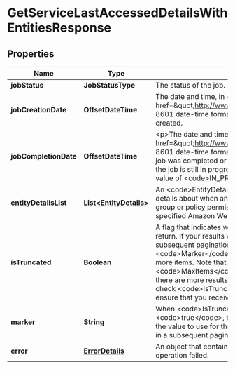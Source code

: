

# GetServiceLastAccessedDetailsWithEntitiesResponse


## Properties

| Name | Type | Description | Notes |
|------------ | ------------- | ------------- | -------------|
|**jobStatus** | **JobStatusType** | The status of the job. |  |
|**jobCreationDate** | **OffsetDateTime** | The date and time, in &lt;a href&#x3D;\&quot;http://www.iso.org/iso/iso8601\&quot;&gt;ISO 8601 date-time format&lt;/a&gt;, when the report job was created. |  |
|**jobCompletionDate** | **OffsetDateTime** | &lt;p&gt;The date and time, in &lt;a href&#x3D;\&quot;http://www.iso.org/iso/iso8601\&quot;&gt;ISO 8601 date-time format&lt;/a&gt;, when the generated report job was completed or failed.&lt;/p&gt; &lt;p&gt;This field is null if the job is still in progress, as indicated by a job status value of &lt;code&gt;IN_PROGRESS&lt;/code&gt;.&lt;/p&gt; |  |
|**entityDetailsList** | [**List&lt;EntityDetails&gt;**](EntityDetails.md) | An &lt;code&gt;EntityDetailsList&lt;/code&gt; object that contains details about when an IAM entity (user or role) used group or policy permissions in an attempt to access the specified Amazon Web Services service. |  |
|**isTruncated** | **Boolean** | A flag that indicates whether there are more items to return. If your results were truncated, you can make a subsequent pagination request using the &lt;code&gt;Marker&lt;/code&gt; request parameter to retrieve more items. Note that IAM might return fewer than the &lt;code&gt;MaxItems&lt;/code&gt; number of results even when there are more results available. We recommend that you check &lt;code&gt;IsTruncated&lt;/code&gt; after every call to ensure that you receive all your results. |  [optional] |
|**marker** | **String** | When &lt;code&gt;IsTruncated&lt;/code&gt; is &lt;code&gt;true&lt;/code&gt;, this element is present and contains the value to use for the &lt;code&gt;Marker&lt;/code&gt; parameter in a subsequent pagination request. |  [optional] |
|**error** | [**ErrorDetails**](ErrorDetails.md) | An object that contains details about the reason the operation failed. |  [optional] |



